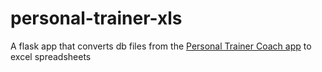 # personal-trainer-xls
A flask app that converts db files from the [Personal Trainer Coach app](https://play.google.com/store/apps/details?id=com.maxworkoutcoach.workouttrainer.workouttrainer) to excel spreadsheets
